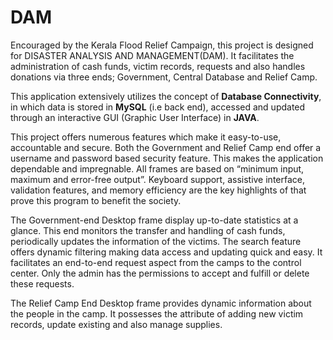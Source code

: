 # DAM
Encouraged by the Kerala Flood Relief Campaign, this project is designed for DISASTER ANALYSIS AND MANAGEMENT(DAM). It facilitates the administration of cash funds, victim records, requests and also handles donations via three ends; Government, Central Database and Relief Camp.

This application extensively utilizes the concept of **Database Connectivity**, in which data is stored in **MySQL** (i.e back end), accessed and updated through an interactive GUI (Graphic User Interface) in **JAVA**.

This project offers numerous features which make it easy-to-use, accountable and secure.
Both the Government and Relief Camp end offer a username and password based security feature. This makes the application dependable and impregnable. All frames are based on “minimum input, maximum and error-free output”. Keyboard support, assistive interface, validation features, and memory efficiency are the key highlights of that prove this program to benefit the society.

The Government-end Desktop frame display up-to-date statistics at a glance. This end monitors the transfer and handling of cash funds, periodically updates the information of the victims. The search feature offers dynamic filtering making
data access and updating quick and easy. It facilitates an end-to-end request aspect from the camps to the control center. Only the admin has the permissions to accept and fulfill or delete these requests.

The Relief Camp End Desktop frame provides dynamic information about the people in the camp. It possesses the attribute of adding new victim records, update existing and also manage supplies.
